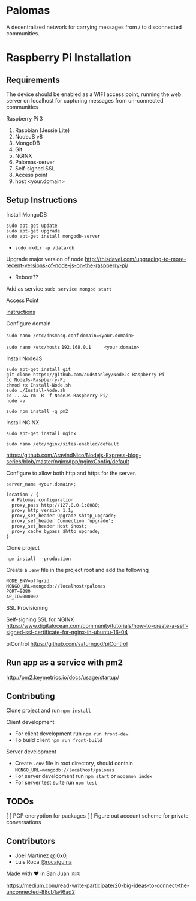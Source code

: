Palomas
=======

A decentralized network for carrying messages from / to disconnected communities.

Raspberry Pi Installation
=========================

Requirements
------------

The device should be enabled as a WIFI access point, running the web server on
localhost for capturing messages from un-connected communities

Raspberry Pi 3

1. Raspbian (Jessie Lite)
2. NodeJS v8
3. MongoDB
8. Git
6. NGINX
7. Palomas-server
4. Self-signed SSL
5. Access point
7. host <your.domain>

Setup Instructions
------------------

Install MongoDB

```
sudo apt-get update
sudo apt-get upgrade
sudo apt-get install mongodb-server
```

* `sudo mkdir -p /data/db`

Upgrade major version of node
http://thisdavej.com/upgrading-to-more-recent-versions-of-node-js-on-the-raspberry-pi/

* Reboot??

Add as service `sudo service mongod start`

Access Point

[instructions](https://www.raspberrypi.org/documentation/configuration/wireless/access-point.md)

Configure domain

`sudo nano /etc/dnsmasq.conf`
`domain=<your.domain>`

`sudo nano /etc/hosts`
`192.168.0.1     <your.domain>`

Install NodeJS

```
sudo apt-get install git
git clone https://github.com/audstanley/NodeJs-Raspberry-Pi
cd NodeJs-Raspberry-Pi
chmod +x Install-Node.sh
sudo ./Install-Node.sh
cd .. && rm -R -f NodeJs-Raspberry-Pi/
node -v
```

`sudo npm install -g pm2`

Install NGINX

`sudo apt-get install nginx`

`sudo nano /etc/nginx/sites-enabled/default`

https://github.com/AravindNico/Nodejs-Express-blog-series/blob/master/nginxApp/nginxConfig/default

Configure to allow both http and https for the server.

```
server_name <your.domain>;

location / {
  # Palomas configuration
  proxy_pass http://127.0.0.1:8080;
  proxy_http_version 1.1;
  proxy_set_header Upgrade $http_upgrade;
  proxy_set_header Connection 'upgrade';
  proxy_set_header Host $host;
  proxy_cache_bypass $http_upgrade;
}
```

Clone project

`npm install --production`

Create a `.env` file in the project root and add the following
```
NODE_ENV=offgrid
MONGO_URL=mongodb://localhost/palomas
PORT=8080
AP_ID=000002
```

SSL Provisioning

Self-signing SSL for NGINX
https://www.digitalocean.com/community/tutorials/how-to-create-a-self-signed-ssl-certificate-for-nginx-in-ubuntu-16-04

piControl
https://github.com/saturngod/piControl

Run app as a service with pm2
-----------------------------

http://pm2.keymetrics.io/docs/usage/startup/

Contributing
------------

Clone project and run `npm install`

Client development
* For client development run `npm run front-dev`
* To build client `npm run front-build`

Server development
* Create `.env` file in root directory, should contain `MONGO_URL=mongodb://localhost/palomas`
* For server development run `npm start` or `nodemon index`
* For server test suite run `npm test`

TODOs
-----

[ ] PGP encryption for packages
[ ] Figure out account scheme for private conversations

Contributors
------------

* Joel Martínez [@j0x0j](https://github.com)
* Luis Roca [@rocaiguina](https://github.com)

Made with ❤️ in San Juan 🇵🇷

https://medium.com/read-write-participate/20-big-ideas-to-connect-the-unconnected-88cb1a46ad2
